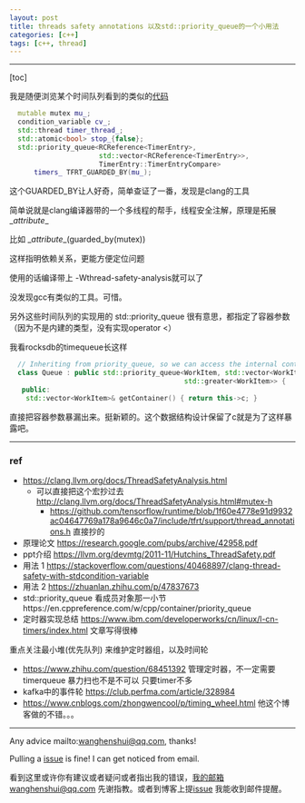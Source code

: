 ```yaml
---
layout: post
title: threads safety annotations 以及std::priority_queue的一个小用法
categories: [c++]
tags: [c++, thread]
---
```

  

---

[toc]

我是随便浏览某个时间队列看到的类似的[代码](https://github.com/tensorflow/runtime/blob/a3a14da5f6615382785bf091564d04671a8c5221/include/tfrt/host_context/timer_queue.h)

```c++
  mutable mutex mu_;
  condition_variable cv_;
  std::thread timer_thread_;
  std::atomic<bool> stop_{false};
  std::priority_queue<RCReference<TimerEntry>,
                      std::vector<RCReference<TimerEntry>>,
                      TimerEntry::TimerEntryCompare>
      timers_ TFRT_GUARDED_BY(mu_);
```

这个GUARDED_BY让人好奇，简单查证了一番，发现是clang的工具

简单说就是clang编译器带的一个多线程的帮手，线程安全注解，原理是拓展  \__attribute__ 

比如  \__attribute__(guarded_by(mutex))

这样指明依赖关系，更能方便定位问题

使用的话编译带上 -Wthread-safety-analysis就可以了

没发现gcc有类似的工具。可惜。



另外这些时间队列的实现用的 std::priority_queue 很有意思，都指定了容器参数（因为不是内建的类型，没有实现operator <）

我看rocksdb的timequeue长这样

```c++
  // Inheriting from priority_queue, so we can access the internal container
  class Queue : public std::priority_queue<WorkItem, std::vector<WorkItem>,
                                           std::greater<WorkItem>> {
   public:
    std::vector<WorkItem>& getContainer() { return this->c; }
```

直接把容器参数暴漏出来。挺新颖的。这个数据结构设计保留了c就是为了这样暴露吧。

---

### ref

- https://clang.llvm.org/docs/ThreadSafetyAnalysis.html
  - 可以直接把这个宏抄过去 http://clang.llvm.org/docs/ThreadSafetyAnalysis.html#mutex-h
    - https://github.com/tensorflow/runtime/blob/1f60e4778e91d9932ac04647769a178a9646c0a7/include/tfrt/support/thread_annotations.h 直接抄的
- 原理论文 https://research.google.com/pubs/archive/42958.pdf
- ppt介绍 https://llvm.org/devmtg/2011-11/Hutchins_ThreadSafety.pdf
- 用法 1 https://stackoverflow.com/questions/40468897/clang-thread-safety-with-stdcondition-variable
- 用法 2 https://zhuanlan.zhihu.com/p/47837673
- std::priority_queue 看成员对象那一小节https://en.cppreference.com/w/cpp/container/priority_queue
- 定时器实现总结 https://www.ibm.com/developerworks/cn/linux/l-cn-timers/index.html 文章写得很棒

重点关注最小堆(优先队列) 来维护定时器组，以及时间轮 

- https://www.zhihu.com/question/68451392 管理定时器，不一定需要timerqueue 暴力扫也不是不可以 只要timer不多
- kafka中的事件轮 https://club.perfma.com/article/328984
- https://www.cnblogs.com/zhongwencool/p/timing_wheel.html 他这个博客做的不错。。。



---

Any advice mailto:wanghenshui@qq.com, thanks! 

Pulling a [issue](https://github.com/wanghenshui/wanghenshui.github.io/issues/new) is fine! I can get noticed from email.

看到这里或许你有建议或者疑问或者指出我的错误，我的邮箱wanghenshui@qq.com 先谢指教。或者到博客上提[issue](https://github.com/wanghenshui/wanghenshui.github.io/issues/new) 我能收到邮件提醒。
